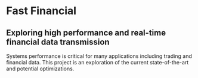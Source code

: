 # Fast Financial
## Exploring high performance and real-time financial data transmission

Systems performance is critical for many applications including trading and financial data.
This project is an exploration of the current state-of-the-art and potential optimizations. 
